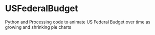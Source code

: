 # USFederalBudget
Python and Processing code to animate US Federal Budget over time as growing and shrinking pie charts
